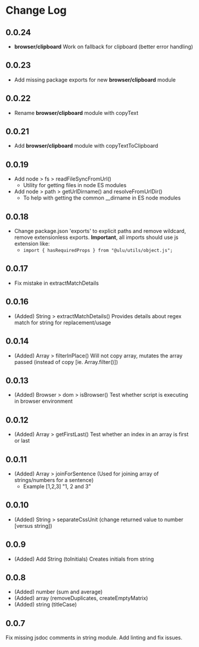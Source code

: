 # Change Log

## 0.0.24

- **browser/clipboard** Work on fallback for clipboard (better error handling)

## 0.0.23

- Add missing package exports for new **browser/clipboard** module

## 0.0.22 

- Rename **browser/clipboard** module with copyText

## 0.0.21

- Add **browser/clipboard** module with copyTextToClipboard

## 0.0.19

- Add node > fs > readFileSyncFromUrl()
  - Utility for getting files in node ES modules 
- Add node > path > getUrlDirname() and resolveFromUrlDir() 
  - To help with getting the common __dirname in ES node modules

## 0.0.18

- Change package.json 'exports' to explicit paths and remove wildcard, remove extensionless exports. **Important**, all imports should use js extension like:
  - `import { hasRequiredProps } from "@ulu/utils/object.js";`

## 0.0.17

- Fix mistake in extractMatchDetails

## 0.0.16

- (Added) String > extractMatchDetails() Provides details about regex match for string for replacement/usage

## 0.0.14

- (Added) Array > filterInPlace() Will not copy array, mutates the array passed (instead of copy [ie. Array.filter()])

## 0.0.13

- (Added) Browser > dom > isBrowser() Test whether script is executing in browser environment

## 0.0.12

- (Added) Array > getFirstLast() Test whether an index in an array is first or last

## 0.0.11

- (Added) Array > joinForSentence (Used for joining array of strings/numbers for a sentence)
  - Example [1,2,3] "1, 2 and 3"

## 0.0.10

- (Added) String > separateCssUnit (change returned value to number [versus string])
  
## 0.0.9

- (Added) Add String (toInitials) Creates initials from string

## 0.0.8

- (Added)  number (sum and average) 
- (Added)  array (removeDuplicates, createEmptyMatrix)
- (Added)  string (titleCase)

## 0.0.7

Fix missing jsdoc comments in string module. Add linting and fix issues.